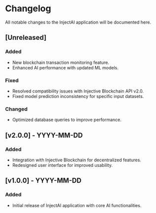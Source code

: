 # Changelog

All notable changes to the InjectAI application will be documented here.

## [Unreleased]
### Added
- New blockchain transaction monitoring feature.
- Enhanced AI performance with updated ML models.

### Fixed
- Resolved compatibility issues with Injective Blockchain API v2.0.
- Fixed model prediction inconsistency for specific input datasets.

### Changed
- Optimized database queries to improve performance.

## [v2.0.0] - YYYY-MM-DD
### Added
- Integration with Injective Blockchain for decentralized features.
- Redesigned user interface for improved usability.

## [v1.0.0] - YYYY-MM-DD
### Added
- Initial release of InjectAI application with core AI functionalities.
